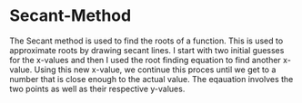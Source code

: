 # Secant-Method
The Secant method is used to find the roots of a function. This is used to approximate roots by drawing secant lines. I start with two initial guesses for the x-values and then I used the root finding equation to find another x-value. Using this new x-value, we continue this proces until we get to a number that is close enough to the actual value. The eqauation involves the two points as well as their respective y-values.
